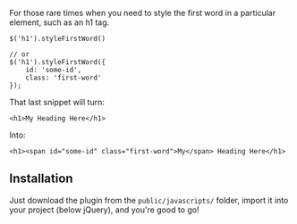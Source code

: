 For those rare times when you need to style the first word in a particular element, such as an h1 tag.

    $('h1').styleFirstWord()

    // or
    $('h1').styleFirstWord({
    	id: 'some-id',
    	class: 'first-word'
    });

That last snippet will turn:

    <h1>My Heading Here</h1>

Into:

    <h1><span id="some-id" class="first-word">My</span> Heading Here</h1>

## Installation

Just download the plugin from the `public/javascripts/` folder, import it into your project (below jQuery), and you're good to go!